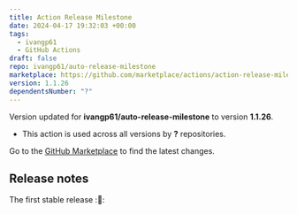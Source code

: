 ```yaml
---
title: Action Release Milestone
date: 2024-04-17 19:32:03 +00:00
tags:
  - ivangp61
  - GitHub Actions
draft: false
repo: ivangp61/auto-release-milestone
marketplace: https://github.com/marketplace/actions/action-release-milestone
version: 1.1.26
dependentsNumber: "?"
---
```



Version updated for **ivangp61/auto-release-milestone** to version **1.1.26**.
- This action is used across all versions by **?** repositories.

Go to the [GitHub Marketplace](https://github.com/marketplace/actions/action-release-milestone) to find the latest changes.

## Release notes

The first stable release ::tada::
